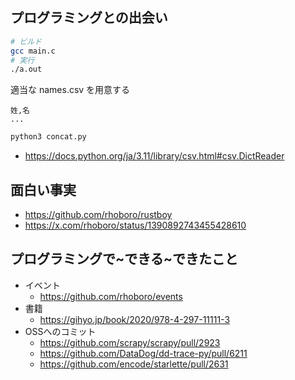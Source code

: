 ## プログラミングとの出会い

```bash
# ビルド
gcc main.c
# 実行
./a.out
```

適当な names.csv を用意する

```cav
姓,名
...
```

```bash
python3 concat.py
```

- https://docs.python.org/ja/3.11/library/csv.html#csv.DictReader


## 面白い事実

- https://github.com/rhoboro/rustboy
- https://x.com/rhoboro/status/1390892743455428610

## プログラミングで~できる~できたこと

- イベント
    - https://github.com/rhoboro/events
- 書籍
    - https://gihyo.jp/book/2020/978-4-297-11111-3
- OSSへのコミット
    - https://github.com/scrapy/scrapy/pull/2923
    - https://github.com/DataDog/dd-trace-py/pull/6211
    - https://github.com/encode/starlette/pull/2631

